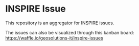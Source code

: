 # INSPIRE Issue

This repository is an aggregator for INSPIRE issues.

The issues can also be visualized through this kanban board:
https://waffle.io/geosolutions-it/inspire-issues